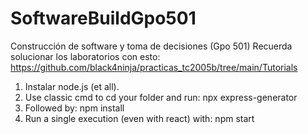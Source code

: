 # SoftwareBuildGpo501
Construcción de software y toma de decisiones (Gpo 501)
Recuerda solucionar los laboratorios con esto: https://github.com/black4ninja/practicas_tc2005b/tree/main/Tutorials

1. Instalar node.js (et all).
2. Use classic cmd to cd your folder and run: npx express-generator
3. Followed by: npm install
4. Run a single execution (even with react) with: npm start
